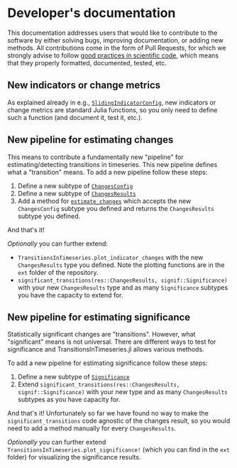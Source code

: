 # Developer's documentation

This documentation addresses users that would like to contribute to the software by either solving bugs, improving documentation, or adding new methods.
All contributions come in the form of Pull Requests, for which we strongly advise to follow [good practices in scientific code](https://github.com/JuliaDynamics/GoodScientificCodeWorkshop), which means that they properly formatted, documented, tested, etc.

## New indicators or change metrics

As explained already in e.g., [`SlidingIndicatorConfig`](@ref), new indicators or change metrics are standard Julia functions, so you only need to define such a function (and document it, test it, etc.).

## New pipeline for estimating changes

This means to contribute a fundamentally new "pipeline" for estimating/detecting
transitions in timeseries. This new pipeline defines what a "transition" means.
To add a new pipeline follow these steps:

1. Define a new subtype of [`ChangesConfig`](@ref)
2. Define a new subtype of [`ChangesResults`](@ref)
3. Add a method for [`estimate_changes`](@ref) which accepts
   the new `ChangesConfig` subtype you defined and
   returns the `ChangesResults` subtype you defined.

And that's it!

_Optionally_ you can further extend:

- `TransitionsInTimeseries.plot_indicator_changes` with the new `ChangesResults` type you defined. Note the plotting functions are in the `ext` folder of the repository.
- `significant_transitions(res::ChangesResults, signif::Significance)`
  with your new `ChangesResults` type and as many `Significance`
  subtypes you have the capacity to extend for.


## New pipeline for estimating significance

Statistically significant changes are "transitions".
However, what "significant" means is not universal. There are different ways to
test for significance and TransitionsInTimeseries.jl allows various methods.

To add a new pipeline for estimating significance follow these steps:

1. Define a new subtype of [`Significance`](@ref)
2. Extend `significant_transitions(res::ChangesResults, signif::Significance)`
   with your new type and as many `ChangesResults` subtypes as you have
   capacity for.

And that's it! Unfortunately so far we have found no way to make the
`significant_transitions` code agnostic of the changes result, so you would
need to add a method manually for every `ChangesResults`.

_Optionally_ you can further extend `TransitionsInTimeseries.plot_significance!`
(which you can find in the `ext` folder) for visualizing the significance results.
